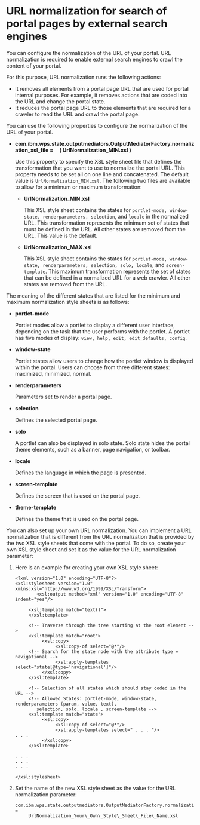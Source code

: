 # URL normalization for search of portal pages by external search engines

You can configure the normalization of the URL of your portal. URL normalization is required to enable external search engines to crawl the content of your portal.

For this purpose, URL normalization runs the following actions:

-   It removes all elements from a portal page URL that are used for portal internal purposes. For example, it removes actions that are coded into the URL and change the portal state.
-   It reduces the portal page URL to those elements that are required for a crawler to read the URL and crawl the portal page.

You can use the following properties to configure the normalization of the URL of your portal.

-   **com.ibm.wps.state.outputmediators.OutputMediatorFactory.normalization\_xsl\_file =     \( UrlNormalization\_MIN.xsl \)**

    Use this property to specify the XSL style sheet file that defines the transformation that you want to use to normalize the portal URL. This property needs to be set all on one line and concatenated. The default value is `UrlNormalization_MIN.xsl`. The following two files are available to allow for a minimum or maximum transformation:

    -   **UrlNormalization\_MIN.xsl**

        This XSL style sheet contains the states for `portlet-mode, window-state, renderparameters, selection`, and `locale` in the normalized URL. This transformation represents the minimum set of states that must be defined in the URL. All other states are removed from the URL. This value is the default.

    -   **UrlNormalization\_MAX.xsl**

        This XSL style sheet contains the states for `portlet-mode, window-state, renderparameters, selection, solo, locale`, and `screen-template`. This maximum transformation represents the set of states that can be defined in a normalized URL for a web crawler. All other states are removed from the URL.


The meaning of the different states that are listed for the minimum and maximum normalization style sheets is as follows:

-   **portlet-mode**

    Portlet modes allow a portlet to display a different user interface, depending on the task that the user performs with the portlet. A portlet has five modes of display: `view, help, edit, edit_defaults, config`.

-   **window-state**

    Portlet states allow users to change how the portlet window is displayed within the portal. Users can choose from three different states: maximized, minimized, normal.

-   **renderparameters**

    Parameters set to render a portal page.

-   **selection**

    Defines the selected portal page.

-   **solo**

    A portlet can also be displayed in solo state. Solo state hides the portal theme elements, such as a banner, page navigation, or toolbar.

-   **locale**

    Defines the language in which the page is presented.

-   **screen-template**

    Defines the screen that is used on the portal page.

-   **theme-template**

    Defines the theme that is used on the portal page.


You can also set up your own URL normalization. You can implement a URL normalization that is different from the URL normalization that is provided by the two XSL style sheets that come with the portal. To do so, create your own XSL style sheet and set it as the value for the URL normalization parameter:

1.  Here is an example for creating your own XSL style sheet:

    ```
    <?xml version="1.0" encoding="UTF-8"?>
    <xsl:stylesheet version="1.0" xmlns:xsl="http://www.w3.org/1999/XSL/Transform">
    	    <xsl:output method="xml" version="1.0" encoding="UTF-8" indent="yes"/>
    
         <xsl:template match="text()">
         </xsl:template>
    
         <!-- Traverse through the tree starting at the root element -->
         <xsl:template match="root">
              <xsl:copy>
                   <xsl:copy-of select="@*"/>
         <!-- Search for the state node with the attribute type = navigational -->
                   <xsl:apply-templates select="state[@type='navigational']"/>
              </xsl:copy>
         </xsl:template>
    
         <!-- Selection of all states which should stay coded in the URL -->
         <!-- Allowed States: portlet-mode, window-state, renderparameters (param, value, text), 
            selection, solo, locale , screen-template -->
         <xsl:template match="state">
              <xsl:copy>
                   <xsl:copy-of select="@*"/>
                   <xsl:apply-templates select=" . . . "/>
    . . .
              </xsl:copy>
         </xsl:template>
    
    . . . 
    . . . 
    . . . 
    
    </xsl:stylesheet>
    
    ```

2.  Set the name of the new XSL style sheet as the value for the URL normalization parameter:

    ```
    com.ibm.wps.state.outputmediators.OutputMediatorFactory.normalization_xsl_file = 
         UrlNormalization_Your\_Own\_Style\_Sheet\_File\_Name.xsl
    ```



